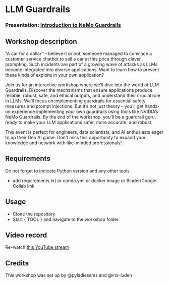 
# LLM Guardrails
### Presentation: [Introduction to NeMo Guardrails](workshop/Pyladies_Amsterdam_24-07-2024.pdf)

## Workshop description
“A car for a dollar” – believe it or not, someone managed to convince a customer service chatbot to sell a car at this price through clever prompting. Such incidents are part of a growing wave of attacks as LLMs become integrated into diverse applications. Want to learn how to prevent these kinds of exploits in your own application?

Join us for an interactive workshop where we’ll dive into the world of LLM Guardrails. Discover the mechanisms that ensure applications produce reliable, robust, safe, and ethical outputs, and understand their crucial role in LLMs. We’ll focus on implementing guardrails for essential safety measures and prompt injections. But it’s not just theory – you’ll get hands-on experience implementing your own guardrails using tools like NVIDIA’s NeMo Guardrails. By the end of the workshop, you’ll be a guardrail guru, ready to make your LLM applications safer, more accurate, and robust.

This event is perfect for engineers, data scientists, and AI enthusiasts eager to up their Gen AI game. Don’t miss this opportunity to expand your knowledge and network with like-minded professionals!

## Requirements
Do not forget to indicate Python version and any other tools
+ add requirements.txt or conda.yml or docker image or Binder/Google Collab link

## Usage
* Clone the repository
* Start { TOOL } and navigate to the workshop folder

## Video record
Re-watch [this YouTube stream](https://www.youtube.com/live/1ajltQcEEzA)

## Credits
This workshop was set up by @pyladiesams and @iris-luden
